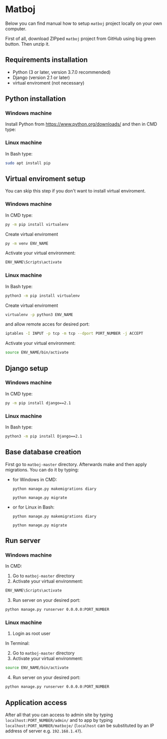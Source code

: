 # Matboj

Below you can find manual how to setup `matboj` project locally on your own computer.

First of all, download ZIPped `matboj` project from GitHub using big green button. Then unzip it.

## Requirements installation

 - Python (3 or later, version 3.7.0 recommended)
 - Django (version 2.1 or later)
 - virtual enviroment (not necessary)


## Python installation

### Windows machine
Install Python from https://www.python.org/downloads/ and then in CMD type:

### Linux machine
In Bash type:

```bash
sudo apt install pip
```


## Virtual enviroment setup

You can skip this step if you don't want to install virtual enviroment.

### Windows machine
In CMD type:

```cmd
py -m pip install virtualenv
```

Create virtual enviroment
```cmd
py -m venv ENV_NAME
```

Activate your virtual environment:
```cmd
ENV_NAME\Scripts\activate
```

### Linux machine
In Bash type:

```bash
python3 -m pip install virtualenv
```

Create virtual enviroment
```cmd
virtualenv -p python3 ENV_NAME
```
and allow remote acces for desired port:
```bash
iptables -I INPUT -p tcp -m tcp --dport PORT_NUMBER -j ACCEPT
```

Activate your virtual environment:
```bash
source ENV_NAME/bin/activate
```


## Django setup

### Windows machine
In CMD type:

```cmd
py -m pip install django==2.1
```

### Linux machine
In Bash type:

```bash
python3 -m pip install Django==2.1
```


## Base database creation

First go to `matboj-master` directory. 
Afterwards make and then apply migrations. You can do it by typing:

- for Windows in CMD:
    ```
    python manage.py makemigrations diary
    ```
    ```
    python manage.py migrate
    ```

- or for Linux in Bash:
    ```
    python manage.py makemigrations diary
    ```
    ```
    python manage.py migrate
    ```


## Run server

### Windows machine

In CMD:

1. Go to `matboj-master` directory
2. Activate your virtual environment:
```cmd
ENV_NAME\Scripts\activate
```
3. Run server on your desired port:
```cmd
python manage.py runserver 0.0.0.0:PORT_NUMBER
```

### Linux machine

1. Login as root user

In Terminal:

2. Go to `matboj-master` directory
3. Activate your virtual environment:
```bash
source ENV_NAME/bin/activate
```
4. Run server on your desired port:
```bash
python manage.py runserver 0.0.0.0:PORT_NUMBER
```

## Application access

After all that you can access to admin site by typing `localhost:PORT_NUMBER/admin/` and to app by typing `localhost:PORT_NUMBER/matboje/` (`localhost` can be substituted by an IP address of server e.g. `192.168.1.47`).
